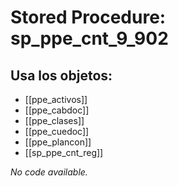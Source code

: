 # Stored Procedure: sp_ppe_cnt_9_902

## Usa los objetos:
- [[ppe_activos]]
- [[ppe_cabdoc]]
- [[ppe_clases]]
- [[ppe_cuedoc]]
- [[ppe_plancon]]
- [[sp_ppe_cnt_reg]]

*No code available.*
